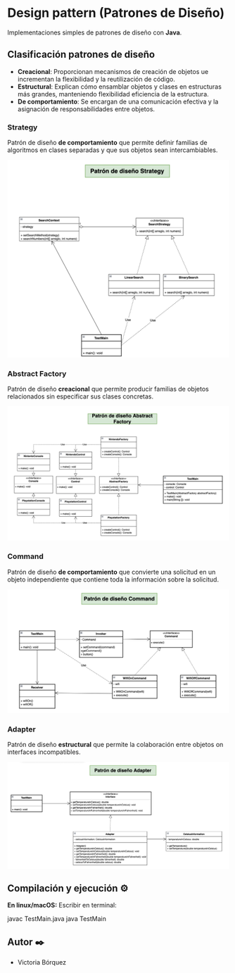 # Design pattern (Patrones de Diseño)

Implementaciones simples de patrones de diseño con **Java**.
## Clasificación patrones de diseño
- **Creacional**: Proporcionan mecanismos de creación de objetos ue incrementan la flexibilidad y la reutilización de código.
- **Estructural**: Explican cómo ensamblar objetos y clases en estructuras más grandes, manteniendo flexibilidad  eficiencia de la estructura.
- **De comportamiento**: Se encargan de una comunicación efectiva y la asignación de responsabilidades entre objetos.

### Strategy
Patrón de diseño **de comportamiento** que permite definir familias de algoritmos en clases separadas y que sus objetos sean intercambiables.

![Markdown image](/images/Strategy.png)


### Abstract Factory
Patrón de diseño **creacional** que permite producir familias de objetos relacionados sin especificar sus clases concretas.

![Markdown image](/images/Abstract_factory.png)


### Command
Patrón de diseño **de comportamiento** que convierte una solicitud en un objeto independiente que contiene toda la información sobre la solicitud.

![Markdown image](/images/Command.png)


### Adapter
Patrón de diseño **estructural** que permite la colaboración entre objetos on interfaces incompatibles.

![Markdown image](/images/Adapter.png)

## Compilación y ejecución ⚙️

**En linux/macOS:**
Escribir en terminal:

javac TestMain.java
java TestMain

## Autor ✒️
- Victoria Bórquez

